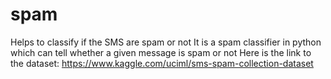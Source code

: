 # spam
Helps to classify if the SMS are spam or not
It is a spam classifier in python which can tell whether a given message is spam or not
Here is the link to the dataset: https://www.kaggle.com/uciml/sms-spam-collection-dataset
